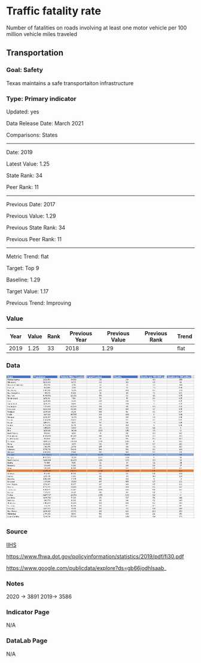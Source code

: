 # Traffic fatality rate

Number of fatalities on roads involving at least one motor vehicle per 100 million vehicle miles traveled

## Transportation

### Goal: Safety

Texas maintains a safe transportaiton infrastructure

### Type: Primary indicator

Updated: yes

Data Release Date: March 2021

Comparisons: States

----

Date: 2019

Latest Value: 1.25

State Rank: 34

Peer Rank: 11

----

Previous Date: 2017

Previous Value: 1.29

Previous State Rank: 34

Previous Peer Rank: 11

----

Metric Trend: flat

Target: Top 9

Baseline: 1.29

Target Value: 1.17

Previous Trend: Improving



### Value


| Year      |  Value      | Rank        | Previous Year | Previous Value | Previous Rank | Trend | 
| ----------- | ----------- | ----------- | ----------- | ----------- | ----------- | -----------|
|   2019      |  1.25      |    33       |      2018   |   1.29      |          |    flat       | 

### Data

![VMT](./images/vmt.PNG)




### Source

[IIHS](https://www.iihs.org/topics/fatality-statistics/detail/state-by-state)

<!-- [NSC - Injury Facts](https://injuryfacts.nsc.org/motor-vehicle/overview/preliminary-estimates/data-details/) -->

https://www.fhwa.dot.gov/policyinformation/statistics/2019/pdf/fi30.pdf

https://www.google.com/publicdata/explore?ds=gb66jodhlsaab_

### Notes

2020 -> 3891
2019-> 3586

### Indicator Page

N/A

### DataLab Page

N/A
